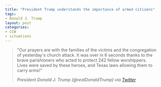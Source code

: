 ```yaml
---
title: "President Trump understands the importance of armed citizens"
tags:
- Donald J. Trump
layout: post
categories:
- CCW
- situations
---
```


> "Our prayers are with the families of the victims and the congregation of yesterday's church attack. It was over in 6 seconds thanks to the brave parishioners who acted to protect 242 fellow worshippers. Lives were saved by these heroes, and Texas laws allowing them to carry arms!"
>
> <cite>President Donald J. Trump (@realDonaldTrump) via [Twitter](https://twitter.com/realDonaldTrump/status/1211813523581546496?ref_src=twsrc%5Etfw)</cite>
